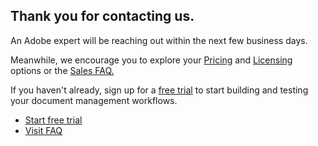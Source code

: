 
<TextBlock slots="heading, text" width="100%" theme="lightest"  alignment="yes"  paddingBottom='5' className="py-confirmation div-p-0 left-content how-it-work-richText confirmation-heading confirmation-h-pad"/>

## Thank you for contacting us.
An Adobe expert will be reaching out within the next few business days.

<TextBlock slots="text" width="100%" theme="lightest"  alignment="yes" paddingTop="5" paddingBottom='5' className="py-0 div-p-0 left-content link linking how-it-work-richText explore-content confirmation-h-pad"/>

Meanwhile, we encourage you to explore your <a title='pricing' href="/document-services/pricing/main/">Pricing</a> and <a title='licensing' href="https://developer.adobe.com/document-services/docs/overview/pdf-services-api/dcserviceslicensing/">Licensing</a> options or the <a title='pricing' href="/document-services/faq/sales/">Sales FAQ.</a>

<TextBlock slots="text, buttons" width="100%" theme="lightest"  alignment="yes" primaryOutline  className="padding-confiramtion text-align-left div-p-0  link linking how-it-work-richText explore-content-two confirmation-h-pad" />

If you haven't already, sign up for a [free trial](https://documentcloud.adobe.com/dc-integration-creation-app-cdn/main.html) to start building and testing your document management workflows.

- [Start free trial](https://developer.adobe.com/document-services/homepage)
- [Visit FAQ](/faq/sales/)